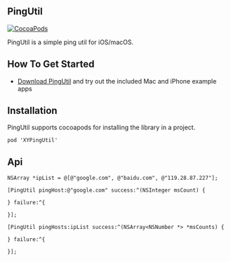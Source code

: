 ## PingUtil
[![CocoaPods](https://img.shields.io/cocoapods/v/XYPingUtil.svg)]()

PingUtil is a simple ping util for iOS/macOS.

## How To Get Started

- [Download PingUtil](https://github.com/k1er/PingUtil/archive/master.zip) and try out the included Mac and iPhone example apps

## Installation
PingUtil supports cocoapods for installing the library in a project.

```
pod 'XYPingUtil'
```

## Api
```
NSArray *ipList = @[@"google.com", @"baidu.com", @"119.28.87.227"];
   
[PingUtil pingHost:@"google.com" success:^(NSInteger msCount) {
        
} failure:^{
        
}];   
   
[PingUtil pingHosts:ipList success:^(NSArray<NSNumber *> *msCounts) {
       
} failure:^{
        
}];
```
